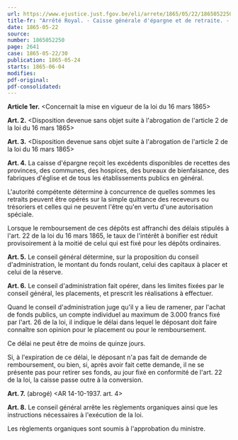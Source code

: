 ```yaml
---
url: https://www.ejustice.just.fgov.be/eli/arrete/1865/05/22/1865052250/justel
title-fr: "Arrêté Royal. - Caisse générale d'épargne et de retraite. - Dispositions de la loi obligatoires à partir du 1er juin 1865."
date: 1865-05-22
source:
number: 1865052250
page: 2641
case: 1865-05-22/30
publication: 1865-05-24
starts: 1865-06-04
modifies:
pdf-original:
pdf-consolidated:
---
```


**Article 1er.** <Concernait la mise en vigueur de la loi du 16 mars 1865>

**Art. 2.** <Disposition devenue sans objet suite à l'abrogation de l'article 2 de la loi du 16 mars 1865>

**Art. 3.** <Disposition devenue sans objet suite à l'abrogation de l'article 2 de la loi du 16 mars 1865>

**Art. 4.** La caisse d'épargne reçoit les excédents disponibles de recettes des provinces, des communes, des hospices, des bureaux de bienfaisance, des fabriques d'église et de tous les établissements publics en général.

L'autorité compétente détermine à concurrence de quelles sommes les retraits peuvent être opérés sur la simple quittance des receveurs ou trésoriers et celles qui ne peuvent l'être qu'en vertu d'une autorisation spéciale.

Lorsque le remboursement de ces dépôts est affranchi des délais stipulés à l'art. 22 de la loi du 16 mars 1865, le taux de l'intérêt à bonifier est réduit provisoirement à la moitié de celui qui est fixé pour les dépôts ordinaires.

**Art. 5.** Le conseil général détermine, sur la proposition du conseil d'administration, le montant du fonds roulant, celui des capitaux à placer et celui de la réserve.

**Art. 6.** Le conseil d'administration fait opérer, dans les limites fixées par le conseil général, les placements, et prescrit les réalisations à effectuer.

Quand le conseil d'administration juge qu'il y a lieu de ramener, par l'achat de fonds publics, un compte individuel au maximum de 3.000 francs fixé par l'art. 26 de la loi, il indique le délai dans lequel le déposant doit faire connaître son opinion pour le placement ou pour le remboursement.

Ce délai ne peut être de moins de quinze jours.

Si, à l'expiration de ce délai, le déposant n'a pas fait de demande de remboursement, ou bien, si, après avoir fait cette demande, il ne se présente pas pour retirer ses fonds, au jour fixé en conformité de l'art. 22 de la loi, la caisse passe outre à la conversion.

**Art. 7.** (abrogé) <AR 14-10-1937. art. 4>

**Art. 8.** Le conseil général arrête les règlements organiques ainsi que les instructions nécessaires à l'exécution de la loi.

Les règlements organiques sont soumis à l'approbation du ministre.
